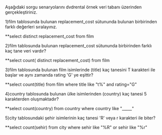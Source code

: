 Aşağıdaki sorgu senaryolarını dvdrental örnek veri tabanı üzerinden gerçekleştiriniz.

1)film tablosunda bulunan replacement_cost sütununda bulunan birbirinden farklı değerleri sıralayınız.

**select distinct replacement_cost from film

2)film tablosunda bulunan replacement_cost sütununda birbirinden farklı kaç tane veri vardır?

**select count( distinct replacement_cost) from film

3)film tablosunda bulunan film isimlerinde (title) kaç tanesini T karakteri ile başlar ve aynı zamanda rating 'G' ye eşittir?

**select count(title) from film where title like "t%" and rating="G"

4)country tablosunda bulunan ülke isimlerinden (country) kaç tanesi 5 karakterden oluşmaktadır?

**select count(country) from country where country like "_____"

5)city tablosundaki şehir isimlerinin kaç tanesi 'R' veya r karakteri ile biter?

**select count(sehir) from city where sehir like "%R" or sehir like "%r"
